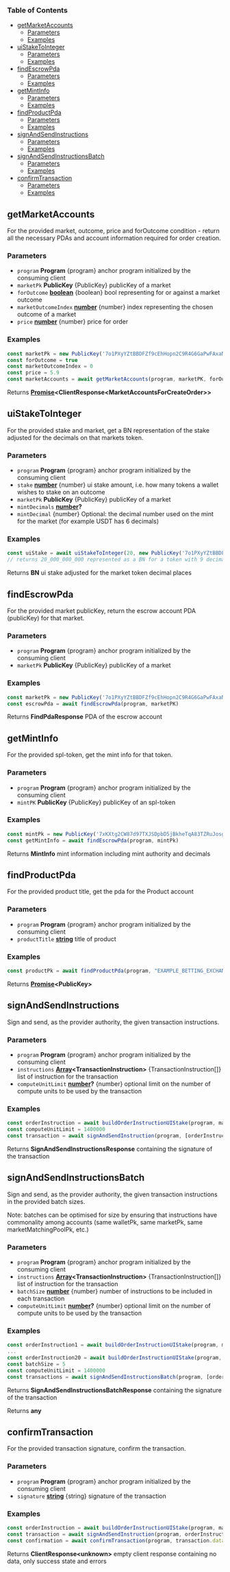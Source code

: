 <!-- Generated by documentation.js. Update this documentation by updating the source code. -->

### Table of Contents

*   [getMarketAccounts][1]
    *   [Parameters][2]
    *   [Examples][3]
*   [uiStakeToInteger][4]
    *   [Parameters][5]
    *   [Examples][6]
*   [findEscrowPda][7]
    *   [Parameters][8]
    *   [Examples][9]
*   [getMintInfo][10]
    *   [Parameters][11]
    *   [Examples][12]
*   [findProductPda][13]
    *   [Parameters][14]
    *   [Examples][15]
*   [signAndSendInstructions][16]
    *   [Parameters][17]
    *   [Examples][18]
*   [signAndSendInstructionsBatch][19]
    *   [Parameters][20]
    *   [Examples][21]
*   [confirmTransaction][22]
    *   [Parameters][23]
    *   [Examples][24]

## getMarketAccounts

For the provided market, outcome, price and forOutcome condition - return all the necessary PDAs and account information required for order creation.

### Parameters

*   `program` **Program** {program} anchor program initialized by the consuming client
*   `marketPk` **PublicKey** {PublicKey} publicKey of a market
*   `forOutcome` **[boolean][25]** {boolean} bool representing for or against a market outcome
*   `marketOutcomeIndex` **[number][26]** {number} index representing the chosen outcome of a market
*   `price` **[number][26]** {number} price for order

### Examples

```javascript
const marketPk = new PublicKey('7o1PXyYZtBBDFZf9cEhHopn2C9R4G6GaPwFAxaNWM33D')
const forOutcome = true
const marketOutcomeIndex = 0
const price = 5.9
const marketAccounts = await getMarketAccounts(program, marketPK, forOutcome, marketOutcomeIndex, price)
```

Returns **[Promise][27]\<ClientResponse\<MarketAccountsForCreateOrder>>**&#x20;

## uiStakeToInteger

For the provided stake and market, get a BN representation of the stake adjusted for the decimals on that markets token.

### Parameters

*   `program` **Program** {program} anchor program initialized by the consuming client
*   `stake` **[number][26]** {number} ui stake amount, i.e. how many tokens a wallet wishes to stake on an outcome
*   `marketPk` **PublicKey** {PublicKey} publicKey of a market
*   `mintDecimals` **[number][26]?**&#x20;
*   `mintDecimal`  {number} Optional: the decimal number used on the mint for the market (for example USDT has 6 decimals)

### Examples

```javascript
const uiStake = await uiStakeToInteger(20, new PublicKey('7o1PXyYZtBBDFZf9cEhHopn2C9R4G6GaPwFAxaNWM33D'), program)
// returns 20_000_000_000 represented as a BN for a token with 9 decimals
```

Returns **BN** ui stake adjusted for the market token decimal places

## findEscrowPda

For the provided market publicKey, return the escrow account PDA (publicKey) for that market.

### Parameters

*   `program` **Program** {program} anchor program initialized by the consuming client
*   `marketPk` **PublicKey** {PublicKey} publicKey of a market

### Examples

```javascript
const marketPk = new PublicKey('7o1PXyYZtBBDFZf9cEhHopn2C9R4G6GaPwFAxaNWM33D')
const escrowPda = await findEscrowPda(program, marketPK)
```

Returns **FindPdaResponse** PDA of the escrow account

## getMintInfo

For the provided spl-token, get the mint info for that token.

### Parameters

*   `program` **Program** {program} anchor program initialized by the consuming client
*   `mintPK` **PublicKey** {PublicKey} publicKey of an spl-token

### Examples

```javascript
const mintPk = new PublicKey('7xKXtg2CW87d97TXJSDpbD5jBkheTqA83TZRuJosgAsU')
const getMintInfo = await findEscrowPda(program, mintPk)
```

Returns **MintInfo** mint information including mint authority and decimals

## findProductPda

For the provided product title, get the pda for the Product account

### Parameters

*   `program` **Program** {program} anchor program initialized by the consuming client
*   `productTitle` **[string][28]** title of product

### Examples

```javascript
const productPk = await findProductPda(program, "EXAMPLE_BETTING_EXCHANGE")
```

Returns **[Promise][27]\<PublicKey>**&#x20;

## signAndSendInstructions

Sign and send, as the provider authority, the given transaction instructions.

### Parameters

*   `program` **Program** {program} anchor program initialized by the consuming client
*   `instructions` **[Array][29]\<TransactionInstruction>** {TransactionInstruction\[]} list of instruction for the transaction
*   `computeUnitLimit` **[number][26]?** {number} optional limit on the number of compute units to be used by the transaction

### Examples

```javascript
const orderInstruction = await buildOrderInstructionUIStake(program, marketPk, marketOutcomeIndex, forOutcome, price, stake, productPk)
const computeUnitLimit = 1400000
const transaction = await signAndSendInstruction(program, [orderInstruction.data.instruction], computeUnitLimit)
```

Returns **SignAndSendInstructionsResponse** containing the signature of the transaction

## signAndSendInstructionsBatch

Sign and send, as the provider authority, the given transaction instructions in the provided batch sizes.

Note: batches can be optimised for size by ensuring that instructions have commonality among accounts (same walletPk, same marketPk, same marketMatchingPoolPk, etc.)

### Parameters

*   `program` **Program** {program} anchor program initialized by the consuming client
*   `instructions` **[Array][29]\<TransactionInstruction>** {TransactionInstruction\[]} list of instruction for the transaction
*   `batchSize` **[number][26]** {number} number of instructions to be included in each transaction
*   `computeUnitLimit` **[number][26]?** {number} optional limit on the number of compute units to be used by the transaction

### Examples

```javascript
const orderInstruction1 = await buildOrderInstructionUIStake(program, marketPk, marketOutcomeIndex, forOutcome, price, stake, productPk)
...
const orderInstruction20 = await buildOrderInstructionUIStake(program, marketPk, marketOutcomeIndex, forOutcome, price, stake, productPk)
const batchSize = 5
const computeUnitLimit = 1400000
const transactions = await signAndSendInstructionsBatch(program, [orderInstruction1.data.instruction, ..., orderInstruction20.data.instruction], batchSize, computeUnitLimit)
```

Returns **SignAndSendInstructionsBatchResponse** containing the signature of the transaction

Returns **any**&#x20;

## confirmTransaction

For the provided transaction signature, confirm the transaction.

### Parameters

*   `program` **Program** {program} anchor program initialized by the consuming client
*   `signature` **[string][28]** {string} signature of the transaction

### Examples

```javascript
const orderInstruction = await buildOrderInstructionUIStake(program, marketPk, marketOutcomeIndex, forOutcome, price, stake, productPk)
const transaction = await signAndSendInstruction(program, orderInstruction.data.instruction)
const confirmation = await confirmTransaction(program, transaction.data.signature);
```

Returns **ClientResponse\<unknown>** empty client response containing no data, only success state and errors

[1]: #getmarketaccounts

[2]: #parameters

[3]: #examples

[4]: #uistaketointeger

[5]: #parameters-1

[6]: #examples-1

[7]: #findescrowpda

[8]: #parameters-2

[9]: #examples-2

[10]: #getmintinfo

[11]: #parameters-3

[12]: #examples-3

[13]: #findproductpda

[14]: #parameters-4

[15]: #examples-4

[16]: #signandsendinstructions

[17]: #parameters-5

[18]: #examples-5

[19]: #signandsendinstructionsbatch

[20]: #parameters-6

[21]: #examples-6

[22]: #confirmtransaction

[23]: #parameters-7

[24]: #examples-7

[25]: https://developer.mozilla.org/docs/Web/JavaScript/Reference/Global_Objects/Boolean

[26]: https://developer.mozilla.org/docs/Web/JavaScript/Reference/Global_Objects/Number

[27]: https://developer.mozilla.org/docs/Web/JavaScript/Reference/Global_Objects/Promise

[28]: https://developer.mozilla.org/docs/Web/JavaScript/Reference/Global_Objects/String

[29]: https://developer.mozilla.org/docs/Web/JavaScript/Reference/Global_Objects/Array
